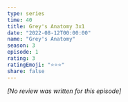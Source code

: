 ```yaml
---
type: series
time: 40
title: Grey's Anatomy 3x1
date: "2022-08-12T00:00:00"
name: "Grey's Anatomy"
season: 3
episode: 1
rating: 3
ratingEmoji: "⭐️⭐️⭐️"
share: false
---
```


_[No review was written for this episode]_
